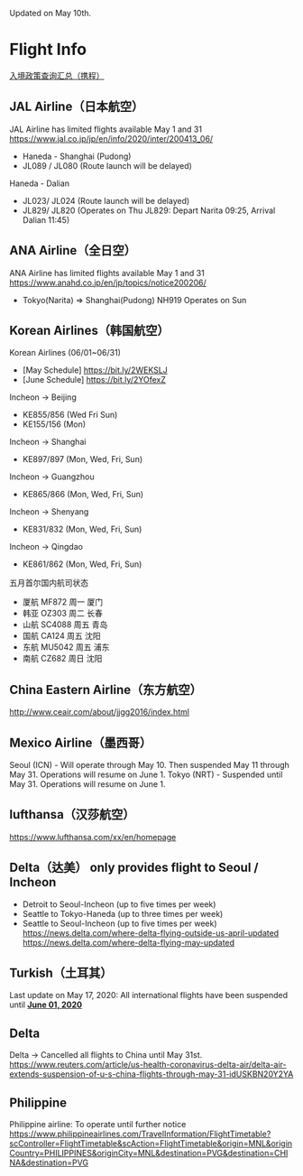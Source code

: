 Updated on May 10th.

# Flight Info

[入境政策查询汇总（携程）](https://contents.ctrip.com/huodong/prtemplate/index/PrTemplatePb3opG)

## JAL Airline（日本航空）
JAL Airline has limited flights available May 1 and 31	https://www.jal.co.jp/jp/en/info/2020/inter/200413_06/
* Haneda - Shanghai (Pudong)	 
* JL089 / JL080 (Route launch will be delayed)

Haneda - Dalian	
* JL023/ JL024 (Route launch will be delayed)
* JL829/ JL820 (Operates on Thu JL829: Depart Narita 09:25, Arrival Dalian 11:45)

## ANA Airline（全日空）
ANA Airline has limited flights available May 1 and 31	
https://www.anahd.co.jp/en/jp/topics/notice200206/
* Tokyo(Narita) ⇒ Shanghai(Pudong) NH919 Operates on Sun	

## Korean Airlines（韩国航空）
Korean Airlines (06/01~06/31)
* [May Schedule] https://bit.ly/2WEKSLJ
* [June Schedule] https://bit.ly/2YOfexZ

Incheon -> Beijing
* KE855/856 (Wed Fri Sun)
* KE155/156 (Mon)

Incheon -> Shanghai
* KE897/897 (Mon, Wed, Fri, Sun)

Incheon -> Guangzhou
* KE865/866 (Mon, Wed, Fri, Sun)

Incheon -> Shenyang
* KE831/832 (Mon, Wed, Fri, Sun)

Incheon -> Qingdao
* KE861/862 (Mon, Wed, Fri, Sun)

五月首尔国内航司状态 
* 厦航	MF872	周一	厦门
* 韩亚	OZ303	周二	长春
* 山航	SC4088	周五	青岛
* 国航	CA124	周五	沈阳
* 东航	MU5042	周五	浦东
* 南航	CZ682	周日	沈阳

## China Eastern Airline（东方航空）
http://www.ceair.com/about/jjgg2016/index.html

## Mexico Airline（墨西哥）
Seoul (ICN) - Will operate through May 10. Then suspended May 11 through May 31. Operations will resume on June 1.
Tokyo (NRT) - Suspended until May 31. Operations will resume on June 1.

## lufthansa（汉莎航空）
https://www.lufthansa.com/xx/en/homepage

## Delta（达美） only provides flight to Seoul / Incheon
* Detroit to Seoul-Incheon (up to five times per week)
* Seattle to Tokyo-Haneda (up to three times per week)
* Seattle to Seoul-Incheon (up to five times per week)
https://news.delta.com/where-delta-flying-outside-us-april-updated
https://news.delta.com/where-delta-flying-may-updated

## Turkish（土耳其）

Last update on May 17, 2020: All international flights have been suspended until [**June 01, 2020**](https://www.turkishairlines.com/zh-int/announcements/coronavirus-outbreak/cancelled-flights)


## Delta
Delta -> Cancelled all flights to China until May 31st. 
https://www.reuters.com/article/us-health-coronavirus-delta-air/delta-air-extends-suspension-of-u-s-china-flights-through-may-31-idUSKBN20Y2YA

## Philippine
Philippine airline: To operate until further notice https://www.philippineairlines.com/TravelInformation/FlightTimetable?scController=FlightTimetable&scAction=FlightTimetable&origin=MNL&originCountry=PHILIPPINES&originCity=MNL&destination=PVG&destination=CHINA&destination=PVG


